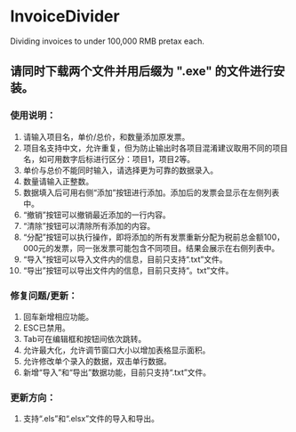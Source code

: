 # InvoiceDivider
Dividing invoices to under 100,000 RMB pretax each.

## 请同时下载两个文件并用后缀为 ".exe" 的文件进行安装。

### 使用说明：

1. 请输入项目名，单价/总价，和数量添加原发票。
2. 项目名支持中文，允许重复，但为防止输出时各项目混淆建议取用不同的项目名，如可用数字后标进行区分：项目1，项目2等。
3. 单价与总价不能同时输入，请选择更为可靠的数据录入。
4. 数量请输入正整数。
5. 数据填入后可用右侧“添加”按钮进行添加。添加后的发票会显示在左侧列表中。
6. “撤销”按钮可以撤销最近添加的一行内容。
7. “清除”按钮可以清除所有添加的内容。
8. “分配”按钮可以执行操作，即将添加的所有发票重新分配为税前总金额100，000元的发票，同一张发票可能包含不同项目。结果会展示在右侧列表中。
9. “导入”按钮可以导入文件内的信息，目前只支持“.txt”文件。
10. “导出”按钮可以导出文件内的信息，目前只支持“。txt”文件。

### 修复问题/更新：

1. 回车新增相应功能。
2. ESC已禁用。
3. Tab可在编辑框和按钮间依次跳转。
4. 允许最大化，允许调节窗口大小以增加表格显示面积。
5. 允许修改单个录入的数据，双击单行数据。
6. 新增“导入”和“导出”数据功能，目前只支持“.txt”文件。

### 更新方向：

1. 支持“.els”和“.elsx”文件的导入和导出。
